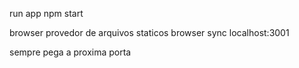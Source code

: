 run app 
npm start

browser provedor de arquivos staticos
browser sync localhost:3001 

sempre pega a proxima porta
